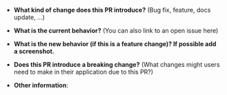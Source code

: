 * **What kind of change does this PR introduce?** (Bug fix, feature, docs update, ...)



* **What is the current behavior?** (You can also link to an open issue here)



* **What is the new behavior (if this is a feature change)? If possible add a screenshot.**



* **Does this PR introduce a breaking change?** (What changes might users need to make in their application due to this PR?)



* **Other information**:
